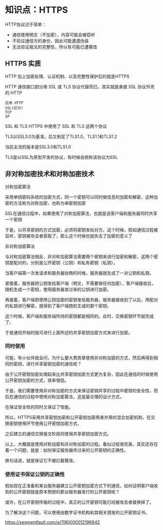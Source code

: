 # 知识点：HTTPS

HTTP协议过于简单：

- 通信使用明文（不加密），内容可能会被窃听
- 不验证通信方的身份，因此可能遭遇伪装
- 无法验证报文的完整性，所以有可能已遭篡改

## HTTPS 实质

HTTP 加上加密处理、认证机制、以及完整性保护后的就是HTTPS

HTTP 通信接口部分用 SSL 或 TLS 协议代替而已。其实就是身披 SSL 协议外壳的 HTTP
```
应用 HTTP
SSL(区分)
TCP
IP
```

SSL 和 TLS
HTTPS 中使用了 SSL 和 TLS 这两个协议

TLS以SSL3.0为基准，后又制定了TLS1.0、TLS1.1和TLS1.2

当前主流的版本是SSL3.0和TLS1.0

TLS是以SSL为原型开发的协议，有时候会统称该协议为SSL

## 非对称加密技术和对称加密技术

对称加密算法

采用单钥密码系统的加密方式，同一个密钥可以同时做信息的加密和解密，这种加密的方法称为对称加密，也称为单密钥加密

SSL在通信过程中，如果使用了对称加密算法，也就是说客户端和服务器同时共享一个密钥

于是，以共享密钥的方式加密，必须将密钥发给对方。这个时候，假如通信过程被监听，密钥被攻击者获取了，那么这个时候也就失去了加密的意义了

非对称加密算法

与对称加密算法相反，非对称加密算法需要两个密钥来进行加密和解密，这两个密钥是配对的，分别是公开密钥（公钥）和私有密钥（私钥）。


当客户端第一次发请求和服务器协商的时候，服务器就生成了一对公钥和私钥。

紧接着，服务器把公钥发给客户端（明文，不需要做任何加密），客户端接收后，随机生成一个密钥，使用服务器发过来的公钥进行加密。

再接着，客户端把使用公钥加密的密钥发给服务器，服务器接收到了以后，用配对的私钥进行解密，就得到了客户端随机生成的那个密钥。

这个时候，客户端和服务端所持的密钥都是相同的。此时，交换密钥环节就完成了。

于是通信开始时就可进行上面所述的共享密钥加密方式来进行加密。

### 同时使用

可能，有小伙伴就会问，为什么要大费周章使用非对称加密的方式，然后再得到相同的密钥，进行共享密钥加密的通信呢？

由于公开密钥加密处理起来比共享密钥加密方式更为复杂，因此在通信的时候使用公开密钥加密的方式，效率很低。

于是，我们需要使用非对称加密的方式来保证密钥共享的过程中密钥的安全性，而后在通信的过程中使用对称加密算法，这是最合理的设计方式，

在保证安全性的同时又保证了性能。

所以，HTTPS采用共享密钥加密和公开密钥加密两者并用的混合加密机制。在交换密钥使用环节使用公开密钥加密方式，

之后建立的通信交换报文阶段则使用共享密钥加密方式。

以上，大概就是使用对称加密和非对称加密的过程。看似过程很完美，其实还存在着一个问题，就是：如何保证服务器传过来的公开密钥的正确性。

换句话说，就是保证它不被拦截篡改。

### 使用证书保证公钥的正确性

假如现在正准备和某台服务器建立公开密钥加密方式下的通信，如何证明客户端收到的公开密钥就是原本预想的那台服务器发行的公开密钥呢？

或许，在公开密钥传输的过程中，真正的公开密钥可能已经被攻击者替换掉了。

为了解决这个问题，可以使用由数字证书机构和其相关颁发的公开密钥证书。


https://segmentfault.com/a/1190000012196642
